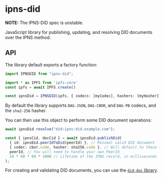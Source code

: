 # ipns-did

**NOTE:** The IPNS-DID spec is unstable.

JavaScript library for publishing, updating, and resolving DID documents over
the IPNS method.

## API

The library default exports a factory function:
```ts
import IPNSDID from "ipns-did";

import * as IPFS from 'ipfs-core'
const ipfs = await IPFS.create()

const ipnsDid = IPNSDID(ipfs, { codecs: [myCodec], hashers: [myHasher] });
```
By default the library supports `DAG-JSON`, `DAG-CBOR`, and `DAG-PB` codecs, and
the `sha2-256` hasher.

You can then use this object to perform some DID document operations:
```ts
await ipnsDid.resolve("did:ipns:did.example.com");

const { ipnsCid, docCid } = await ipnsDid.publishDid(
  { id: ipnsDid.peerIdToDid(peerId) }, // Minimal valid DID document
  { codec: cbor.code, hasher: sha256.code }, // Will default to these two if passed {}
  peerId, // You will need to handle your own PeerId
  24 * 60 * 60 * 1000 // Lifetime of the IPNS record, in milliseconds
);
```

For creating and validating DID documents, you can use the [`did-doc`
library](https://www.npmjs.com/package/did-doc).
